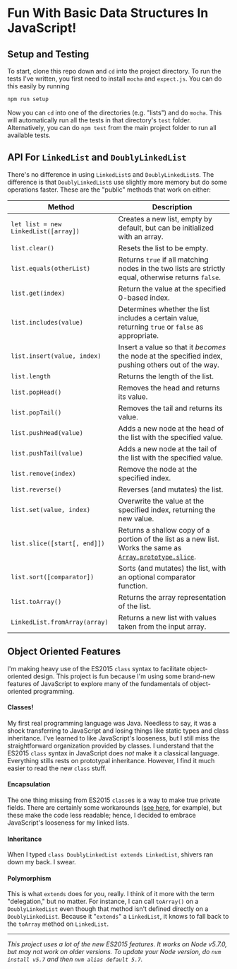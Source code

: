 # Fun With Basic Data Structures In JavaScript!

## Setup and Testing

To start, clone this repo down and `cd` into the project directory. To run the tests I've written, you first need to install `mocha` and `expect.js`. You can do this easily by running

```bash
npm run setup
```

Now you can `cd` into one of the directories (e.g. "lists") and do `mocha`. This will automatically run all the tests in that directory's `test` folder. Alternatively, you can do `npm test` from the main project folder to run all available tests.

## API For `LinkedList` and `DoublyLinkedList`

There's no difference in using `LinkedList`s and `DoublyLinkedList`s. The difference is that `DoublyLinkedList`s use slightly more memory but do some operations faster. These are the "public" methods that work on either:

| Method                               | Description |
| ------------------------------------ | ----------- |
| `let list = new LinkedList([array])` | Creates a new list, empty by default, but can be initialized with an array. |
| `list.clear()`                       | Resets the list to be empty. |
| `list.equals(otherList)`             | Returns `true` if all matching nodes in the two lists are strictly equal, otherwise returns `false`. |
| `list.get(index)`                    | Return the value at the specified 0-based index. |
| `list.includes(value)`               | Determines whether the list includes a certain value, returning `true` or `false` as appropriate. |
| `list.insert(value, index)`          | Insert a value so that it *becomes* the node at the specified index, pushing others out of the way. |
| `list.length`                        | Returns the length of the list. |
| `list.popHead()`                     | Removes the head and returns its value. |
| `list.popTail()`                     | Removes the tail and returns its value. |
| `list.pushHead(value)`               | Adds a new node at the head of the list with the specified value. |
| `list.pushTail(value)`               | Adds a new node at the tail of the list with the specified value. |
| `list.remove(index)`                 | Remove the node at the specified index. |
| `list.reverse()`                     | Reverses (and mutates) the list. |
| `list.set(value, index)`             | Overwrite the value at the specified index, returning the new value. |
| `list.slice([start[, end]])`         | Returns a shallow copy of a portion of the list as a new list. Works the same as [`Array.prototype.slice`](https://developer.mozilla.org/en-US/docs/Web/JavaScript/Reference/Global_Objects/Array/slice). |
| `list.sort([comparator])`            | Sorts (and mutates) the list, with an optional comparator function. |
| `list.toArray()`                     | Returns the array representation of the list. |
| `LinkedList.fromArray(array)`        | Returns a new list with values taken from the input array. |

## Object Oriented Features

I'm making heavy use of the ES2015 `class` syntax to facilitate object-oriented design. This project is fun because I'm using some brand-new features of JavaScript to explore many of the fundamentals of object-oriented programming.

#### Classes!

My first real programming language was Java. Needless to say, it was a shock transferring to JavaScript and losing things like static types and class inheritance. I've learned to like JavaScript's looseness, but I still miss the straightforward organization provided by classes. I understand that the ES2015 `class` syntax in JavaScript does *not* make it a classical language. Everything stills rests on prototypal inheritance. However, I find it much easier to read the new `class` stuff.

#### Encapsulation

The one thing missing from ES2015 `class`es is a way to make true private fields. There are certainly some workarounds ([see here](http://www.2ality.com/2016/01/private-data-classes.html), for example), but these make the code less readable; hence, I decided to embrace JavaScript's looseness for my linked lists.

#### Inheritance

When I typed `class DoublyLinkedList extends LinkedList`, shivers ran down my back. I swear.

#### Polymorphism

This is what `extends` does for you, really. I think of it more with the term "delegation," but no matter. For instance, I can call `toArray()` on a `DoublyLinkedList` even though that method isn't defined directly on a `DoublyLinkedList`. Because it "`extends`" a `LinkedList`, it knows to fall back to the `toArray` method on `LinkedList`.

***

*This project uses a lot of the new ES2015 features. It works on Node v5.7.0, but may not work on older versions. To update your Node version, do `nvm install v5.7` and then `nvm alias default 5.7`.*

